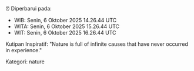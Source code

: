 ⏰ Diperbarui pada:
- WIB: Senin, 6 Oktober 2025 14.26.44 UTC
- WITA: Senin, 6 Oktober 2025 15.26.44 UTC
- WIT: Senin, 6 Oktober 2025 16.26.44 UTC

Kutipan Inspiratif:
"Nature is full of infinite causes that have never occurred in experience."


Kategori: nature

